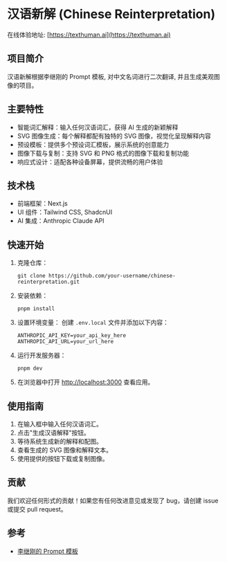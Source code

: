 # 汉语新解 (Chinese Reinterpretation)

在线体验地址: [https://texthuman.ai](https://texthuman.ai)

## 项目简介

汉语新解根据李继刚的 Prompt 模板, 对中文名词进行二次翻译, 并且生成美观图像的项目。

## 主要特性

- 智能词汇解释：输入任何汉语词汇，获得 AI 生成的新颖解释
- SVG 图像生成：每个解释都配有独特的 SVG 图像，视觉化呈现解释内容
- 预设模板：提供多个预设词汇模板，展示系统的创意能力
- 图像下载与复制：支持 SVG 和 PNG 格式的图像下载和复制功能
- 响应式设计：适配各种设备屏幕，提供流畅的用户体验

## 技术栈

- 前端框架：Next.js
- UI 组件：Tailwind CSS, ShadcnUI
- AI 集成：Anthropic Claude API

## 快速开始

1. 克隆仓库：

   ```
   git clone https://github.com/your-username/chinese-reinterpretation.git
   ```

2. 安装依赖：

   ```
   pnpm install
   ```

3. 设置环境变量：
   创建 `.env.local` 文件并添加以下内容：

   ```
   ANTHROPIC_API_KEY=your_api_key_here
   ANTHROPIC_API_URL=your_url_here
   ```

4. 运行开发服务器：

   ```
   pnpm dev
   ```

5. 在浏览器中打开 [http://localhost:3000](http://localhost:3000) 查看应用。

## 使用指南

1. 在输入框中输入任何汉语词汇。
2. 点击"生成汉语解释"按钮。
3. 等待系统生成新的解释和配图。
4. 查看生成的 SVG 图像和解释文本。
5. 使用提供的按钮下载或复制图像。

## 贡献

我们欢迎任何形式的贡献！如果您有任何改进意见或发现了 bug，请创建 issue 或提交 pull request。

## 参考

- [李继刚的 Prompt 模板](https://web.okjike.com/u/752D3103-1107-43A0-BA49-20EC29D09E36)
